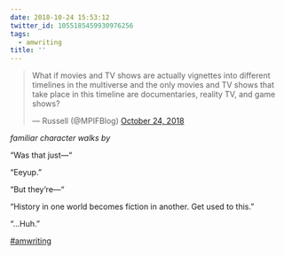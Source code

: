 ```yaml
---
date: 2018-10-24 15:53:12
twitter_id: 1055185459930976256
tags:
  - amwriting
title: ''
---
```


<blockquote class="twitter-tweet"><p lang="en" dir="ltr">What if movies and TV shows are actually vignettes into different timelines in the multiverse and the only movies and TV shows that take place in this timeline are documentaries, reality TV, and game shows?</p>&mdash; Russell (@MPIFBlog) <a href="https://twitter.com/MPIFBlog/status/1055174417167331329?ref_src=twsrc%5Etfw">October 24, 2018</a></blockquote>
<script async src="https://platform.twitter.com/widgets.js" charset="utf-8"></script>

*familiar character walks by*

“Was that just—“

“Eeyup.”

“But they’re—“

“History in one world becomes fiction in another. Get used to this.”

“…Huh.”

[#amwriting](https://twitter.com/hashtag/amwriting)
